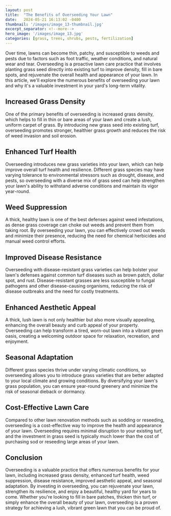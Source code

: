 ```yaml
---
layout: post
title:  "The Benefits of Overseeding Your Lawn"
date:   2024-05-21 16:13:02 -0400
thumbnail: '/images/image_13-thumbnail.jpg'
excerpt_separator: <!--more-->
hero_image: '/images/image_13.jpg'
categories: [grass, trees, shrubs, pests, fertilization]
---
```

Over time, lawns can become thin, patchy, and susceptible to weeds and pests due to factors such as foot traffic, weather conditions, and natural wear and tear. <!--more-->Overseeding is a proactive lawn care practice that involves planting grass seed directly into existing turf to improve density, fill in bare spots, and rejuvenate the overall health and appearance of your lawn. In this article, we'll explore the numerous benefits of overseeding your lawn and why it's a valuable investment in your yard's long-term vitality.

## Increased Grass Density
One of the primary benefits of overseeding is increased grass density, which helps to fill in thin or bare areas of your lawn and create a lush, uniform carpet of grass. By introducing new grass seed into existing turf, overseeding promotes stronger, healthier grass growth and reduces the risk of weed invasion and soil erosion.

## Enhanced Turf Health
Overseeding introduces new grass varieties into your lawn, which can help improve overall turf health and resilience. Different grass species may have varying tolerance to environmental stressors such as drought, disease, and pests, so overseeding with a diverse mix of grass seed can help strengthen your lawn's ability to withstand adverse conditions and maintain its vigor year-round.

## Weed Suppression
A thick, healthy lawn is one of the best defenses against weed infestations, as dense grass coverage can choke out weeds and prevent them from taking root. By overseeding your lawn, you can effectively crowd out weeds and minimize their presence, reducing the need for chemical herbicides and manual weed control efforts.

## Improved Disease Resistance
Overseeding with disease-resistant grass varieties can help bolster your lawn's defenses against common turf diseases such as brown patch, dollar spot, and rust. Disease-resistant grasses are less susceptible to fungal pathogens and other disease-causing organisms, reducing the risk of disease outbreaks and the need for costly treatments.

## Enhanced Aesthetic Appeal
A thick, lush lawn is not only healthier but also more visually appealing, enhancing the overall beauty and curb appeal of your property. Overseeding
can help transform a tired, worn-out lawn into a vibrant green oasis, creating a welcoming outdoor space for relaxation, recreation, and enjoyment.

## Seasonal Adaptation
Different grass species thrive under varying climatic conditions, so overseeding allows you to introduce grass varieties that are better adapted to your local climate and growing conditions. By diversifying your lawn's grass population, you can ensure year-round greenery and minimize the risk of seasonal dieback or dormancy.

## Cost-Effective Lawn Care
Compared to other lawn renovation methods such as sodding or reseeding, overseeding is a cost-effective way to improve the health and appearance of your lawn. Overseeding requires minimal disruption to your existing turf, and the investment in grass seed is typically much lower than the cost of purchasing sod or reseeding large areas of your lawn.

## Conclusion
Overseeding is a valuable practice that offers numerous benefits for your lawn, including increased grass density, enhanced turf health, weed suppression, disease resistance, improved aesthetic appeal, and seasonal adaptation. By investing in overseeding, you can rejuvenate your lawn, strengthen its resilience, and enjoy a beautiful, healthy yard for years to come. Whether you're looking to fill in bare patches, thicken thin turf, or simply enhance the overall beauty of your lawn, overseeding is a proven strategy for achieving a lush, vibrant green lawn that you can be proud of.